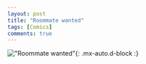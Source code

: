 ```yaml
---
layout: post
title: "Roommate wanted"
tags: [Comics]
comments: true
---
```



!["Roommate wanted"](/comics/28.png){: .mx-auto.d-block :}